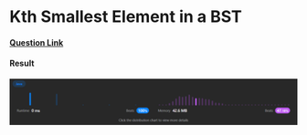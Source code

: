 # Kth Smallest Element in a BST

#### [Question Link](https://leetcode.com/problems/kth-smallest-element-in-a-bst/)

#### Result
![result](Result.png)